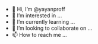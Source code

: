 - 👋 Hi, I’m @yayanproff
- 👀 I’m interested in ...
- 🌱 I’m currently learning ...
- 💞️ I’m looking to collaborate on ...
- 📫 How to reach me ...

<!---
yayanproff/yayanproff is a ✨ special ✨ repository because its `README.md` (this file) appears on your GitHub profile.
You can click the Preview link to take a look at your changes.
--->
